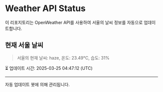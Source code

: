
# Weather API Status

이 리포지토리는 OpenWeather API를 사용하여 서울의 날씨 정보를 자동으로 업데이트합니다.

## 현재 서울 날씨
> 서울의 현재 날씨: haze, 온도: 23.49°C, 습도: 31%

⏳ 업데이트 시간: 2025-03-25 04:47:12 (UTC)

---
자동 업데이트 봇에 의해 관리됩니다.
